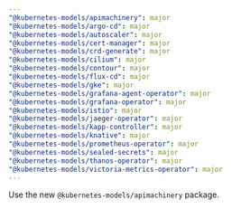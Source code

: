 ```yaml
---
"@kubernetes-models/apimachinery": major
"@kubernetes-models/argo-cd": major
"@kubernetes-models/autoscaler": major
"@kubernetes-models/cert-manager": major
"@kubernetes-models/crd-generate": major
"@kubernetes-models/cilium": major
"@kubernetes-models/contour": major
"@kubernetes-models/flux-cd": major
"@kubernetes-models/gke": major
"@kubernetes-models/grafana-agent-operator": major
"@kubernetes-models/grafana-operator": major
"@kubernetes-models/istio": major
"@kubernetes-models/jaeger-operator": major
"@kubernetes-models/kapp-controller": major
"@kubernetes-models/knative": major
"@kubernetes-models/prometheus-operator": major
"@kubernetes-models/sealed-secrets": major
"@kubernetes-models/thanos-operator": major
"@kubernetes-models/victoria-metrics-operator": major
---
```


Use the new `@kubernetes-models/apimachinery` package.
